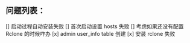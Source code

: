 

## 问题列表：

[] 启动过程自动安装失败
[] 首次启动设置 hosts 失败
[] 考虑如果还没有配置 Rclone 的时候咋办
[x] admin user_info table 创建
[x] 安装 rclone 失败
